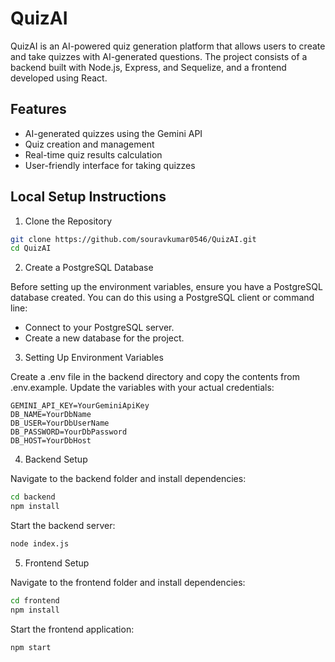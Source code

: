 # QuizAI

QuizAI is an AI-powered quiz generation platform that allows users to create and take quizzes with AI-generated questions. The project consists of a backend built with Node.js, Express, and Sequelize, and a frontend developed using React.

## Features

- AI-generated quizzes using the Gemini API
- Quiz creation and management
- Real-time quiz results calculation
- User-friendly interface for taking quizzes

## Local Setup Instructions

1. Clone the Repository
```bash
git clone https://github.com/souravkumar0546/QuizAI.git
cd QuizAI
```

2. Create a PostgreSQL Database

Before setting up the environment variables, ensure you have a PostgreSQL database created. You can do this using a PostgreSQL client or command line:

- Connect to your PostgreSQL server.
- Create a new database for the project.

3. Setting Up Environment Variables

Create a .env file in the backend directory and copy the contents from .env.example. Update the variables with your actual credentials:
```env
GEMINI_API_KEY=YourGeminiApiKey
DB_NAME=YourDbName
DB_USER=YourDbUserName
DB_PASSWORD=YourDbPassword
DB_HOST=YourDbHost
```

4. Backend Setup

Navigate to the backend folder and install dependencies:
```bash
cd backend
npm install
```

Start the backend server:
```bash
node index.js
```

5. Frontend Setup

Navigate to the frontend folder and install dependencies:
```bash
cd frontend
npm install
```

Start the frontend application:
```bash
npm start
```
